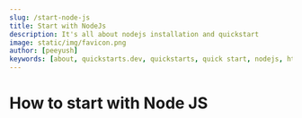 ```yaml
---
slug: /start-node-js
title: Start with NodeJs
description: It's all about nodejs installation and quickstart
image: static/img/favicon.png
author: [peeyush]
keywords: [about, quickstarts.dev, quickstarts, quick start, nodejs, html, css]
---
```


# How to start with Node JS
